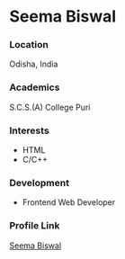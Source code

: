 # Seema Biswal

### Location

Odisha, India

### Academics

S.C.S.(A) College Puri

### Interests

- HTML
- C/C++

### Development

- Frontend Web Developer

### Profile Link

[Seema Biswal](https://github.com/Seema-Biswal)
